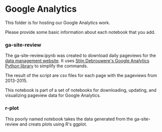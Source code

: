 # Google Analytics 

This folder is for hosting our Google Analytics work. 

Please provide some basic information about each notebook that you add. 

### ga-site-review

The ga-site-review.ipynb was created to download daily pageviews for the [data management website](http://www.bu.edu/datamanagement/). It uses [Stijn Debrouwere's Google Analytics Python library](https://github.com/debrouwere/google-analytics/) to simplify the commands. 

The result of the script are csv files for each page with the pageviews from 2013-2015. 

This notebook is part of a set of notebooks for downloading, updating, and visualizing pageview data for Google Analytics. 

### r-plot

This poorly named notebook takes the data generated from the ga-site-review and creats plots using R's ggplot. 
